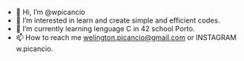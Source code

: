 - 👋 Hi, I’m @wpicancio
- 👀 I’m interested in learn and create simple and efficient codes.
- 🌱 I’m currently learning lenguage C in 42 school Porto.
- 📫 How to reach me welington.picancio@gmail.com or INSTAGRAM w.picancio.

<!---
wpicancio/wpicancio is a ✨ special ✨ repository because its `README.md` (this file) appears on your GitHub profile.
You can click the Preview link to take a look at your changes.
--->
